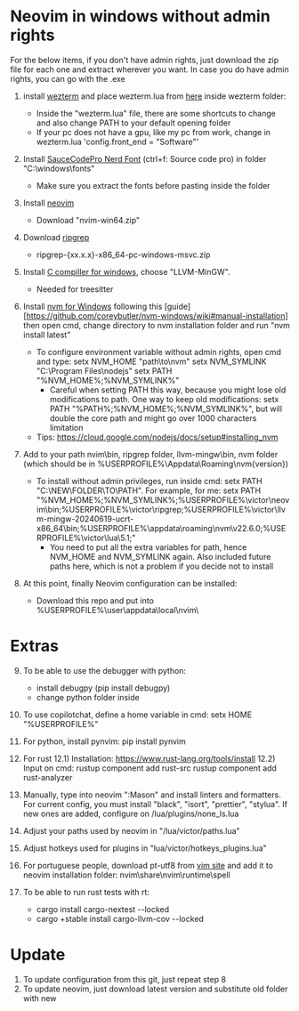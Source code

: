 # Neovim in windows without admin rights
For the below items, if you don't have admin rights, just download the zip file for each one and extract wherever you want. In case you do have admin rights, you can go with the .exe

1. install [wezterm](https://wezfurlong.org/wezterm/installation.html) and place wezterm.lua from [here](https://github.com/VictorLemosR/wezterm_lua/tree/main) inside wezterm folder: 
	- Inside the "wezterm.lua" file, there are some shortcuts to change and also change PATH to your default opening folder
	- If your pc does not have a gpu, like my pc from work, change in wezterm.lua 'config.front_end = "Software"'
  
2. Install [SauceCodePro Nerd Font](https://www.nerdfonts.com/font-downloads) (ctrl+f: Source code pro) in folder "C:\windows\fonts\"
	- Make sure you extract the fonts before pasting inside the folder

3. Install [neovim](https://github.com/neovim/neovim/releases/tag/stable)
	- Download "nvim-win64.zip"

4. Download [ripgrep](https://github.com/BurntSushi/ripgrep/releases)
	- ripgrep-{xx.x.x}-x86_64-pc-windows-msvc.zip

5. Install [C compiller for windows](https://www.mingw-w64.org/downloads/), choose "LLVM-MinGW".
	- Needed for treesitter

6. Install [nvm for Windows](https://github.com/coreybutler/nvm-windows) following this [guide][https://github.com/coreybutler/nvm-windows/wiki#manual-installation] then open cmd, change directory to nvm installation folder and run "nvm install latest" 
	- To configure environment variable without admin rights, open cmd and type:
	setx NVM_HOME "path\to\nvm"
	setx NVM_SYMLINK "C:\Program Files\nodejs"
	setx PATH "%NVM_HOME%;%NVM_SYMLINK%"
		- Careful when setting PATH this way, because you might lose old modifications to path. One way to keep old modifications:
		  setx PATH "%PATH%;%NVM_HOME%;%NVM_SYMLINK%", but will double the core path and might go over 1000 characters
		  limitation
	- Tips: https://cloud.google.com/nodejs/docs/setup#installing_nvm

7. Add to your path nvim\bin, ripgrep folder, llvm-mingw\bin, nvm folder (which should be in %USERPROFILE%\Appdata\Roaming\nvm\{version}\)
	- To install without admin privileges, run inside cmd: setx PATH "C:\NEW\FOLDER\TO\PATH". For example, for me:
	setx PATH
	"%NVM_HOME%;%NVM_SYMLINK%;%USERPROFILE%\victor\neovim\bin;%USERPROFILE%\victor\ripgrep;%USERPROFILE%\victor\llvm-mingw-20240619-ucrt-x86_64\bin;%USERPROFILE%\appdata\roaming\nvm\v22.6.0;%USERPROFILE%\victor\lua\5.1;"
		- You need to put all the extra variables for path, hence NVM_HOME and NVM_SYMLINK again. Also included future
		  paths here, which is not a problem if you decide not to install

8. At this point, finally Neovim configuration can be installed:
	- Download this repo and put into %USERPROFILE%\user\appdata\local\nvim\

# Extras

9. To be able to use the debugger with python:
	- install debugpy (pip install debugpy)
	- change python folder inside

10. To use copilotchat, define a home variable in cmd: setx HOME "%USERPROFILE%"

11. For python, install pynvim: pip install pynvim

12. For rust 
	12.1) Installation: https://www.rust-lang.org/tools/install
	12.2) Input on cmd:
	rustup component add rust-src
	rustup component add rust-analyzer

13. Manually, type into neovim ":Mason" and install linters and formatters. For current config, you must install
	"black", "isort", "prettier", "stylua". If new ones are added, configure on /lua/plugins/none_ls.lua

14. Adjust your paths used by neovim in "/lua/victor/paths.lua"

15. Adjust hotkeys used for plugins in "lua/victor/hotkeys_plugins.lua"

16. For portuguese people, download pt-utf8 from [vim site](https://ftp.nluug.nl/pub/vim/runtime/spell/) and add it to neovim installation folder: nvim\share\nvim\runtime\spell

17. To be able to run rust tests with <space>rt:
	- cargo install cargo-nextest --locked
	- cargo +stable install cargo-llvm-cov --locked

# Update
1. To update configuration from this git, just repeat step 8
2. To update neovim, just download latest version and substitute old folder with new
